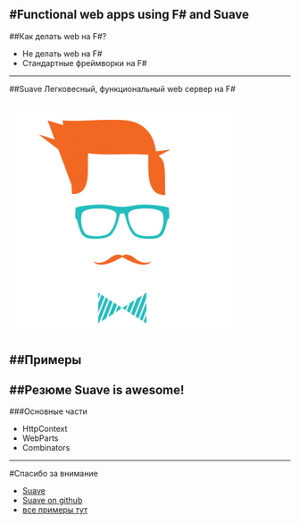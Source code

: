 #Functional web apps using F# and Suave
---

##Как делать web на F#?
* Не делать web на F# 
* Стандартные фреймворки на F#
---

##Suave
Легковесный, функциональный web сервер на F#

![alt text](./suave-logo.png)
--

##Примеры
---

##Резюме
Suave is awesome!
--

###Основные части
* HttpContext
* WebParts
* Combinators
---

#Спасибо за внимание
* [Suave](https://suave.io/)
* [Suave on github](https://github.com/SuaveIO/suave)
* [все примеры тут](https://github.com/danilbrenner/FunctionalWebWithSuave)